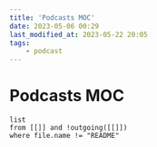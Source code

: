 ```yaml
---
title: 'Podcasts MOC'
date: 2023-05-06 00:29
last_modified_at: 2023-05-22 20:05
tags:
    - podcast
---
```


# Podcasts MOC

```dataview
list
from [[]] and !outgoing([[]])
where file.name != "README"
```
